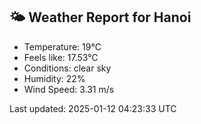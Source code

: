 <!-- WEATHER-START -->
## 🌤 Weather Report for Hanoi

- Temperature: 19°C
- Feels like: 17.53°C
- Conditions: clear sky
- Humidity: 22%
- Wind Speed: 3.31 m/s

Last updated: 2025-01-12 04:23:33 UTC
<!-- WEATHER-END -->
